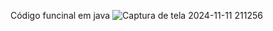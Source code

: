 Código funcinal em java
![Captura de tela 2024-11-11 211256](https://github.com/user-attachments/assets/f03ac246-9ad5-4b1d-8ef4-e02ebd8f0143)
